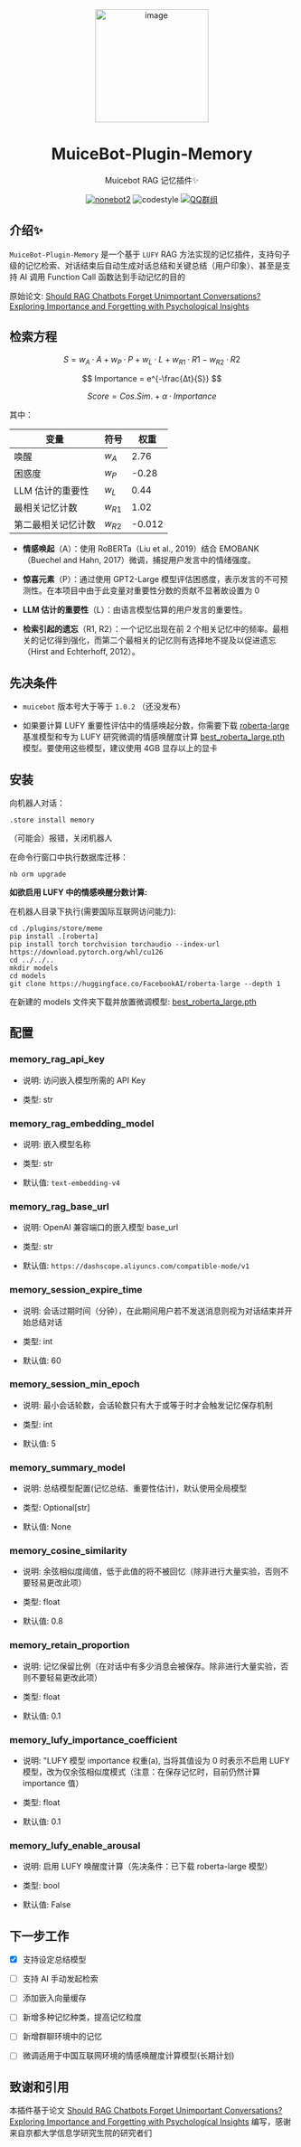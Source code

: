 <div align=center>
  <img width=200 src="https://bot.snowy.moe/logo.png"  alt="image"/>
  <h1 align="center">MuiceBot-Plugin-Memory</h1>
  <p align="center">Muicebot RAG 记忆插件✨</p>
</div>
<div align=center>
  <a href="https://nonebot.dev/"><img src="https://img.shields.io/badge/nonebot-2-red" alt="nonebot2"></a>
  <img src="https://img.shields.io/badge/Code%20Style-Black-121110.svg" alt="codestyle">
  <a href='https://qm.qq.com/q/v8BrBiEcuc'><img src="https://img.shields.io/badge/QQ群-MuiceHouse-blue" alt="QQ群组"></a>
</div>

## 介绍✨

`MuiceBot-Plugin-Memory` 是一个基于 `LUFY` RAG 方法实现的记忆插件，支持句子级的记忆检索、对话结束后自动生成对话总结和关键总结（用户印象）、甚至是支持 AI 调用 Function Call 函数达到手动记忆的目的

原始论文: [Should RAG Chatbots Forget Unimportant Conversations? Exploring Importance and Forgetting with Psychological Insights](https://arxiv.org/abs/2409.12524v1)

## 检索方程

$$
S = w_A·A + w_P·P + w_L·L + w_{R1}·R1 − w_{R2}·R2
$$

$$
Importance = e^{-\frac{∆t}{S}}
$$

$$
Score = Cos. Sim. + α · Importance
$$

其中：

| 变量               | 符号     | 权重   |
| ------------------ | -------- | ------ |
| 唤醒               | $w_A$    | 2.76   |
| 困惑度             | $w_P$    | -0.28  |
| LLM 估计的重要性   | $w_L$    | 0.44   |
| 最相关记忆计数     | $w_{R1}$ | 1.02   |
| 第二最相关记忆计数 | $w_{R2}$ | -0.012 |

- **情感唤起**（A）：使用 RoBERTa（Liu et al., 2019）结合 EMOBANK（Buechel and Hahn, 2017）微调，捕捉用户发言中的情绪强度。

- **惊喜元素**（P）：通过使用 GPT2-Large 模型评估困惑度，表示发言的不可预测性。在本项目中由于此变量对重要性分数的贡献不显著故设置为 0

- **LLM 估计的重要性**（L）：由语言模型估算的用户发言的重要性。

- **检索引起的遗忘**（R1, R2）：一个记忆出现在前 2 个相关记忆中的频率。最相关的记忆得到强化，而第二个最相关的记忆则有选择地不提及以促进遗忘（Hirst and Echterhoff, 2012）。

## 先决条件

- `muicebot` 版本号大于等于 `1.0.2` （还没发布）

- 如果要计算 LUFY 重要性评估中的情感唤起分数，你需要下载 [roberta-large](https://huggingface.co/FacebookAI/roberta-large) 基准模型和专为 LUFY 研究微调的情感唤醒度计算 [best_roberta_large.pth](https://github.com/ryuichi-sumida/LUFY/raw/refs/heads/main/Code/roberta/best_roberta_large.pth?download=) 模型。要使用这些模型，建议使用 4GB 显存以上的显卡

## 安装

向机器人对话：

```
.store install memory
```

（可能会）报错，关闭机器人

在命令行窗口中执行数据库迁移：

```shell
nb orm upgrade
```

**如欲启用 LUFY 中的情感唤醒分数计算:**

在机器人目录下执行(需要国际互联网访问能力):

```shell
cd ./plugins/store/meme
pip install .[roberta]
pip install torch torchvision torchaudio --index-url https://download.pytorch.org/whl/cu126
cd ../../..
mkdir models
cd models
git clone https://huggingface.co/FacebookAI/roberta-large --depth 1
```

在新建的 models 文件夹下载并放置微调模型: [best_roberta_large.pth](https://github.com/ryuichi-sumida/LUFY/raw/refs/heads/main/Code/roberta/best_roberta_large.pth?download=)

## 配置

### memory_rag_api_key

- 说明: 访问嵌入模型所需的 API Key

- 类型: str

### memory_rag_embedding_model

- 说明: 嵌入模型名称

- 类型: str

- 默认值: `text-embedding-v4`

### memory_rag_base_url

- 说明: OpenAI 兼容端口的嵌入模型 base_url

- 类型: str

- 默认值: `https://dashscope.aliyuncs.com/compatible-mode/v1`

### memory_session_expire_time

- 说明: 会话过期时间（分钟），在此期间用户若不发送消息则视为对话结束并开始总结对话

- 类型: int

- 默认值: 60

### memory_session_min_epoch

- 说明: 最小会话轮数，会话轮数只有大于或等于时才会触发记忆保存机制

- 类型: int

- 默认值: 5

### memory_summary_model

- 说明: 总结模型配置(记忆总结、重要性估计)，默认使用全局模型

- 类型: Optional[str]

- 默认值: None

### memory_cosine_similarity

- 说明: 余弦相似度阈值，低于此值的将不被回忆（除非进行大量实验，否则不要轻易更改此项）

- 类型: float

- 默认值: 0.8

### memory_retain_proportion

- 说明: 记忆保留比例（在对话中有多少消息会被保存。除非进行大量实验，否则不要轻易更改此项）

- 类型: float

- 默认值: 0.1

### memory_lufy_importance_coefficient

- 说明: "LUFY 模型 importance 权重(a), 当将其值设为 0 时表示不启用 LUFY 模型，改为仅余弦相似度模式（注意：在保存记忆时，目前仍然计算 importance 值）

- 类型: float

- 默认值: 0.1

### memory_lufy_enable_arousal

- 说明: 启用 LUFY 唤醒度计算（先决条件：已下载 roberta-large 模型）

- 类型: bool

- 默认值: False

## 下一步工作

- [X] 支持设定总结模型

- [ ] 支持 AI 手动发起检索

- [ ] 添加嵌入向量缓存

- [ ] 新增多种记忆种类，提高记忆粒度

- [ ] 新增群聊环境中的记忆

- [ ] 微调适用于中国互联网环境的情感唤醒度计算模型(长期计划)

## 致谢和引用

本插件基于论文 [Should RAG Chatbots Forget Unimportant Conversations? Exploring Importance and Forgetting with Psychological Insights](https://arxiv.org/abs/2409.12524v1) 编写，感谢来自京都大学信息学研究生院的研究者们